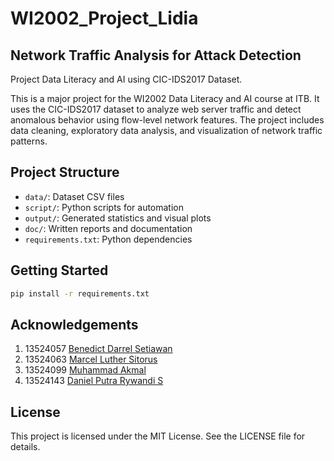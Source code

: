 # WI2002_Project_Lidia

## Network Traffic Analysis for Attack Detection
Project Data Literacy and AI using CIC-IDS2017 Dataset.

This is a major project for the WI2002 Data Literacy and AI course at ITB. It uses the CIC-IDS2017 dataset to analyze web server traffic and detect anomalous behavior using flow-level network features. The project includes data cleaning, exploratory data analysis, and visualization of network traffic patterns. 

## Project Structure

- `data/`: Dataset CSV files
- `script/`: Python scripts for automation
- `output/`: Generated statistics and visual plots
- `doc/`: Written reports and documentation
- `requirements.txt`: Python dependencies

## Getting Started

```bash
pip install -r requirements.txt
```

## Acknowledgements

1. 13524057 [Benedict Darrel Setiawan](https://github.com/BenedictD-RH)
2. 13524063 [Marcel Luther Sitorus](https://github.com/LutherCeltors)
3. 13524099 [Muhammad Akmal](https://github.com/m-akma1)
4. 13524143 [Daniel Putra Rywandi S](https://github.com/ItsMeD4N)


## License
This project is licensed under the MIT License. See the LICENSE file for details.

